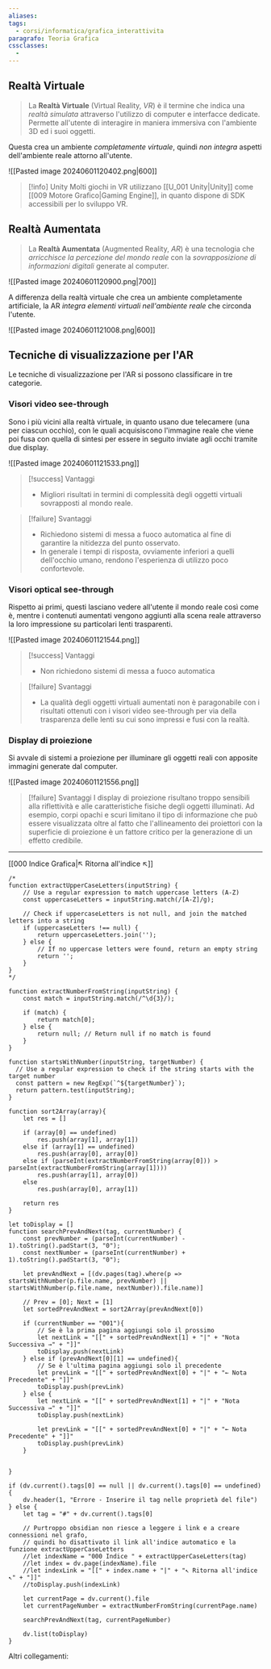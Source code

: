```yaml
---
aliases: 
tags:
  - corsi/informatica/grafica_interattivita
paragrafo: Teoria Grafica
cssclasses:
  - 
---
```

## Realtà Virtuale
>La **Realtà Virtuale** (Virtual Reality, *VR*) è il termine che indica una *realtà simulata* attraverso l'utilizzo di computer e interfacce dedicate. Permette all'utente di interagire in maniera immersiva con l'ambiente 3D ed i suoi oggetti.

Questa crea un ambiente *completamente virtuale*, quindi *non integra* aspetti dell'ambiente reale attorno all'utente.

![[Pasted image 20240601120402.png|600]]

> [!info] Unity
> Molti giochi in VR utilizzano [[U_001 Unity|Unity]] come [[009 Motore Grafico|Gaming Engine]], in quanto dispone di SDK accessibili per lo sviluppo VR.
> 


## Realtà Aumentata
>La **Realtà Aumentata** (Augmented Reality, *AR*) è una tecnologia che *arricchisce la percezione del mondo reale* con la *sovrapposizione di informazioni digitali* generate al computer. 

![[Pasted image 20240601120900.png|700]]

A differenza della realtà virtuale che crea un ambiente completamente artificiale, la AR *integra elementi virtuali nell'ambiente reale* che circonda l'utente.

![[Pasted image 20240601121008.png|600]]

## Tecniche di visualizzazione per l'AR
Le tecniche di visualizzazione per l'AR si possono classificare in tre categorie.

### Visori video see-through
Sono i più vicini alla realtà virtuale, in quanto usano due telecamere (una per ciascun occhio), con le quali acquisiscono l'immagine reale che viene poi fusa con quella di sintesi per essere in seguito inviate agli occhi tramite due display.

![[Pasted image 20240601121533.png]]

> [!success] Vantaggi
> - Migliori risultati in termini di complessità degli oggetti virtuali sovrapposti al mondo reale.

> [!failure] Svantaggi
> - Richiedono sistemi di messa a fuoco automatica al fine di garantire la nitidezza del punto osservato. 
> - In generale i tempi di risposta, ovviamente inferiori a quelli dell'occhio umano, rendono l'esperienza di utilizzo poco confortevole.


### Visori optical see-through
Rispetto ai primi, questi lasciano vedere all'utente il mondo reale così come è, mentre i contenuti aumentati vengono aggiunti alla scena reale attraverso la loro impressione su particolari lenti trasparenti.

![[Pasted image 20240601121544.png]]

> [!success] Vantaggi
> - Non richiedono sistemi di messa a fuoco automatica

> [!failure] Svantaggi
> - La qualità degli oggetti virtuali aumentati non è paragonabile con i risultati ottenuti con i visori video see-through per via della trasparenza delle lenti su cui sono impressi e fusi con la realtà.


### Display di proiezione
Si avvale di sistemi a proiezione per illuminare gli oggetti reali con apposite immagini generate dal computer.

![[Pasted image 20240601121556.png]]

> [!failure] Svantaggi
> I display di proiezione risultano troppo sensibili alla riflettività e alle caratteristiche fisiche degli oggetti illuminati. Ad esempio, corpi opachi e scuri limitano il tipo di informazione che può essere visualizzata oltre al fatto che l'allineamento dei proiettori con la superficie di proiezione è un fattore critico per la generazione di un effetto credibile.


___
[[000 Indice Grafica|↖ Ritorna all'indice ↖]]

```dataviewjs
/*
function extractUpperCaseLetters(inputString) {
	// Use a regular expression to match uppercase letters (A-Z)
	const uppercaseLetters = inputString.match(/[A-Z]/g);
	
	// Check if uppercaseLetters is not null, and join the matched letters into a string
	if (uppercaseLetters !== null) {
		return uppercaseLetters.join('');
	} else {
	    // If no uppercase letters were found, return an empty string
	    return '';
	}
}
*/

function extractNumberFromString(inputString) {
	const match = inputString.match(/^\d{3}/);
	
	if (match) {
		return match[0];
	} else {
		return null; // Return null if no match is found
	}
}

function startsWithNumber(inputString, targetNumber) {
  // Use a regular expression to check if the string starts with the target number
  const pattern = new RegExp(`^${targetNumber}`);
  return pattern.test(inputString);
}

function sort2Array(array){
	let res = []
	
	if (array[0] == undefined)
		res.push(array[1], array[1])
	else if (array[1] == undefined)
		res.push(array[0], array[0])
	else if (parseInt(extractNumberFromString(array[0])) > parseInt(extractNumberFromString(array[1])))
		res.push(array[1], array[0])
	else
		res.push(array[0], array[1])
	
	return res
}

let toDisplay = []
function searchPrevAndNext(tag, currentNumber) {
	const prevNumber = (parseInt(currentNumber) - 1).toString().padStart(3, "0");
	const nextNumber = (parseInt(currentNumber) + 1).toString().padStart(3, "0");
	
	let prevAndNext = [(dv.pages(tag).where(p => startsWithNumber(p.file.name, prevNumber) || startsWithNumber(p.file.name, nextNumber)).file.name)]
	
	// Prev = [0]; Next = [1]
	let sortedPrevAndNext = sort2Array(prevAndNext[0])
	
	if (currentNumber == "001"){ 
		// Se è la prima pagina aggiungi solo il prossimo
		let nextLink = "[[" + sortedPrevAndNext[1] + "|" + "Nota Successiva →" + "]]"
		toDisplay.push(nextLink)
	} else if (prevAndNext[0][1] == undefined){
		// Se è l'ultima pagina aggiungi solo il precedente
		let prevLink = "[[" + sortedPrevAndNext[0] + "|" + "← Nota Precedente" + "]]"
		toDisplay.push(prevLink)
	} else {
		let nextLink = "[[" + sortedPrevAndNext[1] + "|" + "Nota Successiva →" + "]]"
		toDisplay.push(nextLink)
		
		let prevLink = "[[" + sortedPrevAndNext[0] + "|" + "← Nota Precedente" + "]]"
		toDisplay.push(prevLink)
	}
	
	
}

if (dv.current().tags[0] == null || dv.current().tags[0] == undefined){
	dv.header(1, "Errore - Inserire il tag nelle proprietà del file")
} else {
	let tag = "#" + dv.current().tags[0]

	// Purtroppo obsidian non riesce a leggere i link e a creare connessioni nel grafo,
	// quindi ho disattivato il link all'indice automatico e la funzione extractUpperCaseLetters
	//let indexName = "000 Indice " + extractUpperCaseLetters(tag)
	//let index = dv.page(indexName).file
	//let indexLink = "[[" + index.name + "|" + "↖ Ritorna all'indice ↖" + "]]"
	//toDisplay.push(indexLink)
	
	let currentPage = dv.current().file
	let currentPageNumber = extractNumberFromString(currentPage.name)
	
	searchPrevAndNext(tag, currentPageNumber)
	
	dv.list(toDisplay)
}
```

Altri collegamenti: 